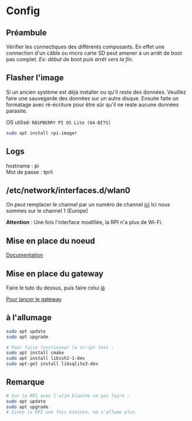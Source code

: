 # Config

## Préambule

Vérifier les connectiques des différents composants. En effet une connection d'un câble ou micro carte SD peut amener à un arrêt de boot pas complet. *Ex: début de boot puis arrêt vers la fin*.

## Flasher l'image

Si un ancien système est déjà installer ou qu'il reste des données. Veuillez faire une sauvegarde des données sur un autre disque. Ensuite faite un formatage avec ré-écriture pour être sûr qu'il ne reste aucune données parasite.

OS utilisé: `RASPBERRY PI OS Lite (64-BITS)`

```bash
sudo apt install rpi-imager
```

## Logs

hostname : pi  
Mot de passe : tprli

## /etc/network/interfaces.d/wlan0

On peut remplacer le channel par un numéro de channel [ici](https://en.wikipedia.org/wiki/List_of_WLAN_channels)
Ici nous sommes sur le channel 1 (Europe)

**Attention** : Une fois l'interface modifiée, la RPI n'a plus de Wi-Fi. 

## Mise en place du noeud

[Documentation](https://github.com/binnes/WiFiMeshRaspberryPi/blob/master/part1/PIMESH.md#setup-batman-adv)

## Mise en place du gateway

Faire le tuto du dessus, puis faire celui [là](https://github.com/binnes/WiFiMeshRaspberryPi/blob/master/part1/ROUTE.md#creating-the-gateway)

[Pour lancer le gateway](https://github.com/binnes/WiFiMeshRaspberryPi/blob/master/part1/ROUTE.md#boot-the-mesh-network)

## à l'allumage

```bash
sudo apt update
sudo apt upgrade

# Pour faire fonctionner le script test :
sudo apt install cmake
sudo apt install libssh2-1-dev
sudo apt-get install libsqlite3-dev
```

## Remarque

```bash
# Sur la RPI avec l'alim blanche ne pas faire :
sudo apt update 
sudo apt upgrade
# Sinon la RPI une fois éteinte, ne s'allume plus.
```